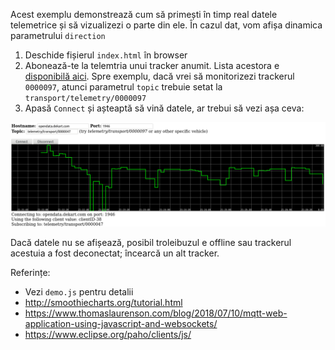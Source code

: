 Acest exemplu demonstrează cum să primești în timp real datele telemetrice
și să vizualizezi o parte din ele. În cazul dat, vom afișa dinamica parametrului
`direction`

1. Deschide fișierul `index.html` în browser
2. Abonează-te la telemtria unui tracker anumit. Lista acestora e [disponibilă aici](https://github.com/roataway/infrastructure-data/blob/master/vehicles.csv). Spre exemplu, dacă vrei să monitorizezi trackerul `0000097`, atunci parametrul `topic` trebuie setat la `transport/telemetry/0000097`
3. Apasă `Connect` și așteaptă să vină datele, ar trebui să vezi așa ceva:

![messages](media/direction-plot.png)

Dacă datele nu se afișează, posibil troleibuzul e offline sau trackerul acestuia a fost deconectat; încearcă un alt tracker.


Referințe:
- Vezi `demo.js` pentru detalii
- http://smoothiecharts.org/tutorial.html
- https://www.thomaslaurenson.com/blog/2018/07/10/mqtt-web-application-using-javascript-and-websockets/
- https://www.eclipse.org/paho/clients/js/